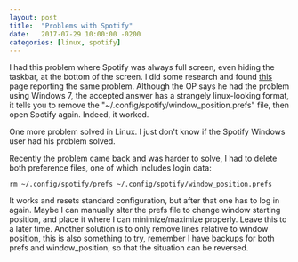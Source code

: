 ```yaml
---
layout: post
title:  "Problems with Spotify"
date:   2017-07-29 10:00:00 -0200
categories: [linux, spotify]
---
```


I had this problem where Spotify was always full screen, even hiding the taskbar, at the bottom
of the screen. I did some research and found [this][spotify] page reporting the
same problem. Although the OP says he had the problem using Windows 7, the accepted answer
has a strangely linux-looking format, it tells you to remove the "~/.config/spotify/window_position.prefs"
file, then open Spotify again. Indeed, it worked.

[spotify]: https://community.spotify.com/t5/Desktop-Linux-Windows-Web-Player/Spotify-open-in-full-screen-cannot-access-taskbar-anymore/td-p/1044311

One more problem solved in Linux. I just don't know if the Spotify Windows user had his problem solved.

Recently the problem came back and was harder to solve, I had to delete both preference files,
one of which includes login data:

    rm ~/.config/spotify/prefs ~/.config/spotify/window_position.prefs

It works and resets standard configuration, but after that one has to log in again.
Maybe I can manually alter the prefs file to change window starting position,
and place it where I can minimize/maximize properly. Leave this to a later time.
Another solution is to only remove lines relative to window position, this is also something to try,
remember I have backups for both prefs and window_position, so that the situation can be reversed.
